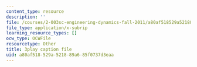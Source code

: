 ```yaml
---
content_type: resource
description: ''
file: /courses/2-003sc-engineering-dynamics-fall-2011/a80af518529a521889a685f0737d3eaa_iMz0LiqjFmE.vtt
file_type: application/x-subrip
learning_resource_types: []
ocw_type: OCWFile
resourcetype: Other
title: 3play caption file
uid: a80af518-529a-5218-89a6-85f0737d3eaa
---
```

